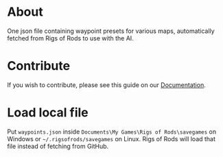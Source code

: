 # About
One json file containing waypoint presets for various maps, automatically fetched from Rigs of Rods to use with the AI.

# Contribute
If you wish to contribute, please see this guide on our [Documentation](https://docs.rigsofrods.org/gameplay/vehicle-ai/#creating-waypoint-presets). 

# Load local file
Put `waypoints.json` inside `Documents\My Games\Rigs of Rods\savegames` on Windows or `~/.rigsofrods/savegames` on Linux. Rigs of Rods will load that file instead of fetching from GitHub.
